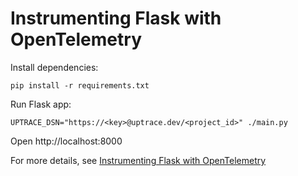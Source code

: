 # Instrumenting Flask with OpenTelemetry

Install dependencies:

```shell
pip install -r requirements.txt
```

Run Flask app:

```shell
UPTRACE_DSN="https://<key>@uptrace.dev/<project_id>" ./main.py
```

Open http://localhost:8000

For more details, see
[Instrumenting Flask with OpenTelemetry](https://uptrace.dev/opentelemetry/instrumentations/python-flask.html)
